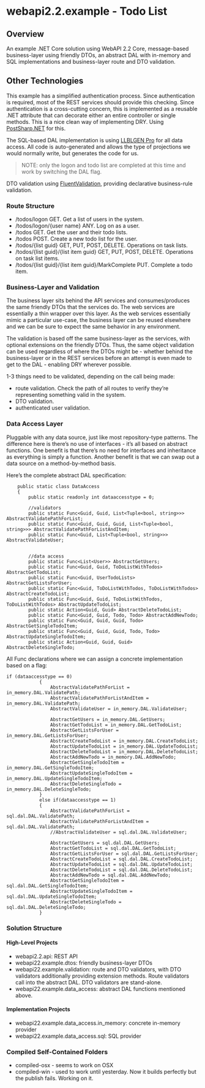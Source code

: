# webapi2.2.example - Todo List

## Overview
An example .NET Core solution using WebAPI 2.2 Core, message-based business-layer using friendly DTOs,  an abstract DAL with in-memory and SQL implementations and business-layer route and DTO validation.

## Other Technologies
This example has a simplified authentication process. Since authentication is required, most of the REST services should provide this checking. Since authentication is a cross-cutting concern, this is implemented as a reusable .NET attribute that can decorate either an entire controller or single methods. This is a nice clean way of implementing DRY. Using [PostSharp.NET][1] for this.

The SQL-based DAL implementation is using [LLBLGEN Pro][2] for all data access. All code is auto-generated and allows the type of projections we would normally write, but generates the code for us.
> NOTE: only the logon and todo list are completed at this time and work by switching the DAL flag.

DTO validation using [FluentValidation][3], providing declarative business-rule validation.

### Route Structure
- /todos/logon GET. Get a list of users in the system.
- /todos/logon/{user name} ANY. Log on as a user.
- /todos GET. Get the user and their todo lists.
- /todos POST. Create a new todo list for the user.
- /todos/{list guid} GET, PUT, POST, DELETE. Operations on task lists.
- /todos/{list guid}/{list item guid} GET, PUT, POST, DELETE. Operations on task list items.
- /todos/{list guid}/{list item guid}/MarkComplete PUT. Complete a todo item.

### Business-Layer and Validation
The business layer sits behind the API services and consumes/produces the same friendly DTOs that the services do. The web services are essentially a thin wrapper over this layer. As the web services essentially mimic a particular use-case, the business layer can be reused elsewhere and we can be sure to expect the same behavior in any environment.

The validation is based off the same business-layer as the services, with optional extensions on the friendly DTOs. Thus, the same object validation can be used regardless of where the DTOs might be - whether behind the business-layer or in the REST services before an attempt is even made to get to the DAL - enabling DRY wherever possible.

1-3 things need to be validated, depending on the call being made:
- route validation. Check the path of all routes to verify they’re representing something valid in the system.
- DTO validation.
- authenticated user validation.

### Data Access Layer
Pluggable with any data source, just like most repository-type patterns. The difference here is there’s no use of interfaces - it’s all based on abstract functions. One benefit is that there’s no need for interfaces and inheritance as everything is simply a function. Another benefit is that we can swap out a data source on a method-by-method basis.

Here’s the complete abstract DAL specification:
	
	    public static class DataAccess
	    {
	        public static readonly int dataaccesstype = 0;
	
	        //validators
	        public static Func<Guid, Guid, List<Tuple<bool, string>>> AbstractValidatePathForList;
	        public static Func<Guid, Guid, Guid, List<Tuple<bool, string>>> AbstractValidatePathForListAndItem;
	        public static Func<Guid, List<Tuple<bool, string>>> AbstractValidateUser;
	
	
	        //data access
	        public static Func<List<User>> AbstractGetUsers;
	        public static Func<Guid, Guid, ToDoListWithTodos> AbstractGetTodoList;
	        public static Func<Guid, UserTodoLists> AbstractGetListsForUser;
	        public static Func<Guid, ToDoListWithTodos, ToDoListWithTodos> AbstractCreateTodoList;
	        public static Func<Guid, Guid, ToDoListWithTodos, ToDoListWithTodos> AbstractUpdateTodoList;
	        public static Action<Guid, Guid> AbstractDeleteTodoList;
	        public static Func<Guid, Guid, Todo, Todo> AbstractAddNewTodo;
	        public static Func<Guid, Guid, Guid, Todo> AbstractGetSingleTodoItem;
	        public static Func<Guid, Guid, Guid, Todo, Todo> AbstractUpdateSingleTodoItem;
	        public static Action<Guid, Guid, Guid> AbstractDeleteSingleTodo;

All Func declarations where we can assign a concrete implementation based on a flag:
	            
	if (dataaccesstype == 0)
	            {
	                AbstractValidatePathForList = in_memory.DAL.ValidatePath;
	                AbstractValidatePathForListAndItem = in_memory.DAL.ValidatePath;
	                AbstractValidateUser = in_memory.DAL.ValidateUser;
	
	                AbstractGetUsers = in_memory.DAL.GetUsers;
	                AbstractGetTodoList = in_memory.DAL.GetTodoList;
	                AbstractGetListsForUser = in_memory.DAL.GetListsForUser;
	                AbstractCreateTodoList = in_memory.DAL.CreateTodoList;
	                AbstractUpdateTodoList = in_memory.DAL.UpdateTodoList;
	                AbstractDeleteTodoList = in_memory.DAL.DeleteTodoList;
	                AbstractAddNewTodo = in_memory.DAL.AddNewTodo;
	                AbstractGetSingleTodoItem = in_memory.DAL.GetSingleTodoItem;
	                AbstractUpdateSingleTodoItem = in_memory.DAL.UpdateSingleTodoItem;
	                AbstractDeleteSingleTodo = in_memory.DAL.DeleteSingleTodo;
	            }
	            else if(dataaccesstype == 1)
	            {
	                AbstractValidatePathForList = sql.dal.DAL.ValidatePath;
	                AbstractValidatePathForListAndItem = sql.dal.DAL.ValidatePath;
	                //AbstractValidateUser = sql.dal.DAL.ValidateUser;
	
	                AbstractGetUsers = sql.dal.DAL.GetUsers;
	                AbstractGetTodoList = sql.dal.DAL.GetTodoList;
	                AbstractGetListsForUser = sql.dal.DAL.GetListsForUser;
	                AbstractCreateTodoList = sql.dal.DAL.CreateTodoList;
	                AbstractUpdateTodoList = sql.dal.DAL.UpdateTodoList;
	                AbstractDeleteTodoList = sql.dal.DAL.DeleteTodoList;
	                AbstractAddNewTodo = sql.dal.DAL.AddNewTodo;
	                AbstractGetSingleTodoItem = sql.dal.DAL.GetSingleTodoItem;
	                AbstractUpdateSingleTodoItem = sql.dal.DAL.UpdateSingleTodoItem;
	                AbstractDeleteSingleTodo = sql.dal.DAL.DeleteSingleTodo;
	            }

### Solution Structure
#### High-Level Projects
- webapi2.2.api: REST API
- webapi22.example.dtos: friendly business-layer DTOs
- webapi22.example.validation: route and DTO validators, with DTO validators additionally providing extension methods. Route validators call into the abstract DAL. DTO validators are stand-alone.
- webapi22.example.data\_access: abstract DAL functions mentioned above.

#### Implementation Projects
- webapi22.example.data\_access.in\_memory: concrete in-memory provider
- webapi22.example.data\_access.sql: SQL provider

### Compiled Self-Contained Folders
- compiled-osx - seems to work on OSX
- compiled-win - used to work until yesterday. Now it builds perfectly but the publish fails. Working on it.

[1]:	postsharp.net
[2]:	llblgen.com "LLBLGEN Pro"
[3]:	https://github.com/JeremySkinner/FluentValidation